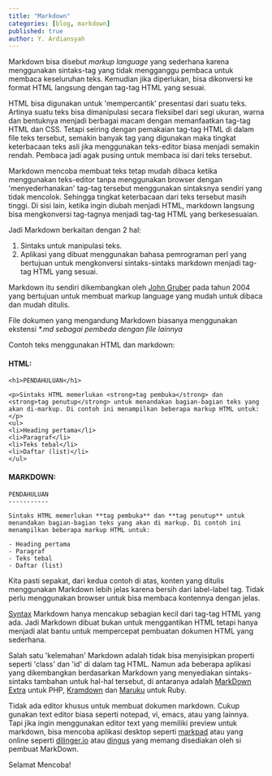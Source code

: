 ```yaml
---
title: "Markdown"
categories: [blog, markdown]
published: true
author: Y. Ardiansyah
---
```


Markdown bisa disebut _markup language_ yang sederhana karena menggunakan sintaks-tag yang tidak mengganggu pembaca untuk membaca keseluruhan teks. Kemudian jika diperlukan, bisa dikonversi ke format HTML langsung dengan tag-tag HTML yang sesuai.

HTML bisa digunakan untuk 'mempercantik' presentasi dari suatu teks. Artinya suatu teks bisa dimanipulasi secara fleksibel dari segi ukuran, warna dan bentuknya menjadi berbagai macam dengan memanfaatkan tag-tag HTML dan CSS. Tetapi seiring dengan pemakaian tag-tag HTML di dalam file teks tersebut, semakin banyak tag yang digunakan maka tingkat keterbacaan teks asli jika menggunakan teks-editor biasa menjadi semakin rendah. Pembaca jadi agak pusing untuk membaca isi dari teks tersebut.

Markdown mencoba membuat teks tetap mudah dibaca ketika menggunakan teks-editor tanpa menggunakan browser dengan 'menyederhanakan' tag-tag tersebut menggunakan sintaksnya sendiri yang tidak mencolok. Sehingga tingkat keterbacaan dari teks tersebut masih tinggi. Di sisi lain, ketika ingin diubah menjadi HTML, markdown langsung bisa mengkonversi tag-tagnya menjadi tag-tag HTML yang berkesesuaian.

Jadi Markdown berkaitan dengan 2 hal:

1. Sintaks untuk manipulasi teks.
2. Aplikasi yang dibuat menggunakan bahasa pemrograman perl yang bertujuan untuk mengkonversi sintaks-sintaks markdown menjadi tag-tag HTML yang sesuai.

Markdown itu sendiri dikembangkan oleh [John Gruber] pada tahun 2004 yang bertujuan untuk membuat markup language yang mudah untuk dibaca dan mudah ditulis.

[john gruber]:http://daringfireball.net/

File dokumen yang mengandung Markdown biasanya menggunakan ekstensi _*.md sebagai pembeda dengan file lainnya_

Contoh teks menggunakan HTML dan markdown:


#### HTML: ####

    <h1>PENDAHULUAN</h1>

    <p>Sintaks HTML memerlukan <strong>tag pembuka</strong> dan <strong>tag penutup</strong> untuk menandakan bagian-bagian teks yang akan di-markup. Di contoh ini menampilkan beberapa markup HTML untuk:</p>
    <ul>
    <li>Heading pertama</li>
    <li>Paragraf</li>
    <li>Teks tebal</li>
    <li>Daftar (list)</li>
    </ul>



#### MARKDOWN: ####

    PENDAHULUAN
    -----------
    
    Sintaks HTML memerlukan **tag pembuka** dan **tag penutup** untuk menandakan bagian-bagian teks yang akan di markup. Di contoh ini menampilkan beberapa markup HTML untuk:

    - Heading pertama
    - Paragraf
    - Teks tebal
    - Daftar (list)

Kita pasti sepakat, dari kedua contoh di atas, konten yang ditulis menggunakan Markdown lebih jelas karena bersih dari label-label tag. Tidak perlu menggunakan browser untuk bisa membaca kontennya dengan jelas.

[Syntax] Markdown hanya mencakup sebagian kecil dari tag-tag HTML yang ada. Jadi Markdown dibuat bukan untuk menggantikan HTML tetapi hanya menjadi alat bantu untuk mempercepat pembuatan dokumen HTML yang sederhana.

[syntax]:daringfireball.net/projects/markdown/syntax

Salah satu 'kelemahan' Markdown adalah tidak bisa menyisipkan properti seperti 'class' dan 'id' di dalam tag HTML. Namun ada beberapa aplikasi yang dikembangkan berdasarkan Markdown yang menyediakan sintaks-sintaks tambahan untuk hal-hal tersebut, di antaranya adalah [MarkDown Extra] untuk PHP, [Kramdown] dan [Maruku] untuk Ruby.

[markDown Extra]: http://michelf.ca/projects/php-markdown/extra/
[Kramdown]: http://kramdown.gettalong.org/
[Maruku]: http://maruku.rubyforge.org/maruku.html

Tidak ada editor khusus untuk membuat dokumen markdown. Cukup gunakan text editor biasa seperti notepad, vi, emacs, atau yang lainnya. Tapi jika ingin menggunakan editor text yang memiliki preview untuk markdown, bisa mencoba aplikasi desktop seperti [markpad] atau yang online seperti [dilinger.io] atau [dingus] yang memang disediakan oleh si pembuat MarkDown.

[markpad]:https://github.com/Code52/DownmarkerWPF
[dilinger.io]:http://http://dillinger.io/
[dingus]:daringfireball.net/projects/markdown/dingus


Selamat Mencoba!